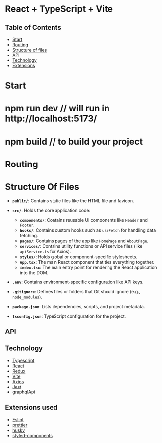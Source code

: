 # React + TypeScript + Vite

## Table of Contents

- [Start](#start)
- [Routing](#routing)
- [Structure of files](#structure)
- [API](#api)
- [Technology](#technology)
- [Extensions](#extensions)

# Start

# npm run dev // will run in http://localhost:5173/

# npm build // to build your project

# Routing

# Structure Of Files

- **`public/`**: Contains static files like the HTML file and favicon.
- **`src/`**: Holds the core application code:

  - **`components/`**: Contains reusable UI components like `Header` and `Footer`.
  - **`hooks/`**: Contains custom hooks such as `useFetch` for handling data fetching.
  - **`pages/`**: Contains pages of the app like `HomePage` and `AboutPage`.
  - **`services/`**: Contains utility functions or API service files (like `apiService.ts` for Axios).
  - **`styles/`**: Holds global or component-specific stylesheets.
  - **`App.tsx`**: The main React component that ties everything together.
  - **`index.tsx`**: The main entry point for rendering the React application into the DOM.

- **`.env`**: Contains environment-specific configuration like API keys.
- **`.gitignore`**: Defines files or folders that Git should ignore (e.g., `node_modules`).
- **`package.json`**: Lists dependencies, scripts, and project metadata.
- **`tsconfig.json`**: TypeScript configuration for the project.

## API

## Technology

- [Typescript](https://www.typescriptlang.org/)
- [React](https://react.dev/)
- [Redux](https://redux.js.org/)
- [Vite](https://vitejs.dev/)
- [Axios](https://www.npmjs.com/package/axios)
- [Jest](https://jestjs.io/)
- [graphqlApi](https://graphql.org/)

## Extensions used

- [Eslint](https://eslint.org/)
- [prettier](https://prettier.io/)
- [husky](https://typicode.github.io/husky/)
- [styled-components](https://styled-components.com/)
